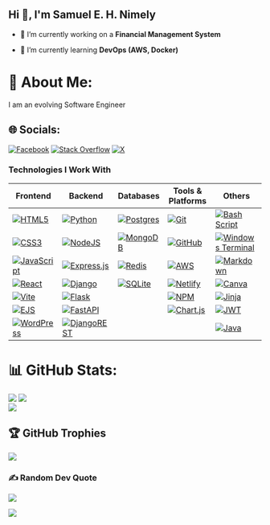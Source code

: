 ## Hi 👋, I'm Samuel E. H. Nimely

<!--
**nimely111/nimely111** is a ✨ _special_ ✨ repository because its `README.md` (this file) appears on your GitHub profile.

Here are some ideas to get you started:
-->

- 🔭 I’m currently working on a **Financial Management System**  

- 🌱 I’m currently learning **DevOps (AWS, Docker)**
<!--
- 👯 I’m looking to collaborate on ...
- 🤔 I’m looking for help with ...
- 💬 Ask me about ...
- 📫 How to reach me: ...
- 😄 Pronouns: ...
- ⚡ Fun fact: ...

-->
# 💫 About Me:
I am an evolving Software Engineer<br>


## 🌐 Socials:
[![Facebook](https://img.shields.io/badge/Facebook-%231877F2.svg?logo=Facebook&logoColor=white)](https://facebook.com/samuel.ehnimely) [![Stack Overflow](https://img.shields.io/badge/-Stackoverflow-FE7A16?logo=stack-overflow&logoColor=white)](https://stackoverflow.com/users/15742535) [![X](https://img.shields.io/badge/X-black.svg?logo=X&logoColor=white)](https://x.com/nimelythegreat) 

### Technologies I Work With

| **Frontend**         | **Backend**          | **Databases**       | **Tools & Platforms** | **Others**           |
|-----------------------|----------------------|---------------------|------------------------|----------------------|
| [![HTML5](https://img.shields.io/badge/HTML5-%23E34F26.svg?style=for-the-badge&logo=html5&logoColor=white)](#) | [![Python](https://img.shields.io/badge/Python-3670A0?style=for-the-badge&logo=python&logoColor=ffdd54)](#) | [![Postgres](https://img.shields.io/badge/Postgres-%23316192.svg?style=for-the-badge&logo=postgresql&logoColor=white)](#) | [![Git](https://img.shields.io/badge/Git-%23F05033.svg?style=for-the-badge&logo=git&logoColor=white)](#) | [![Bash Script](https://img.shields.io/badge/Bash%20Script-%23121011.svg?style=for-the-badge&logo=gnu-bash&logoColor=white)](#) |
| [![CSS3](https://img.shields.io/badge/CSS3-%231572B6.svg?style=for-the-badge&logo=css3&logoColor=white)](#) | [![NodeJS](https://img.shields.io/badge/Node.js-6DA55F?style=for-the-badge&logo=node.js&logoColor=white)](#) | [![MongoDB](https://img.shields.io/badge/MongoDB-%234ea94b.svg?style=for-the-badge&logo=mongodb&logoColor=white)](#) | [![GitHub](https://img.shields.io/badge/GitHub-%23121011.svg?style=for-the-badge&logo=github&logoColor=white)](#) | [![Windows Terminal](https://img.shields.io/badge/Windows%20Terminal-%234D4D4D.svg?style=for-the-badge&logo=windows-terminal&logoColor=white)](#) |
| [![JavaScript](https://img.shields.io/badge/JavaScript-%23323330.svg?style=for-the-badge&logo=javascript&logoColor=%23F7DF1E)](#) | [![Express.js](https://img.shields.io/badge/Express.js-%23404d59.svg?style=for-the-badge&logo=express&logoColor=%2361DAFB)](#) | [![Redis](https://img.shields.io/badge/Redis-%23DD0031.svg?style=for-the-badge&logo=redis&logoColor=white)](#) | [![AWS](https://img.shields.io/badge/AWS-%23FF9900.svg?style=for-the-badge&logo=amazon-aws&logoColor=white)](#) | [![Markdown](https://img.shields.io/badge/Markdown-%23000000.svg?style=for-the-badge&logo=markdown&logoColor=white)](#) |
| [![React](https://img.shields.io/badge/React-%2320232a.svg?style=for-the-badge&logo=react&logoColor=%2361DAFB)](#) | [![Django](https://img.shields.io/badge/Django-%23092E20.svg?style=for-the-badge&logo=django&logoColor=white)](#) | [![SQLite](https://img.shields.io/badge/SQLite-%2307405e.svg?style=for-the-badge&logo=sqlite&logoColor=white)](#) | [![Netlify](https://img.shields.io/badge/Netlify-%23000000.svg?style=for-the-badge&logo=netlify&logoColor=#00C7B7)](#) | [![Canva](https://img.shields.io/badge/Canva-%2300C4CC.svg?style=for-the-badge&logo=Canva&logoColor=white)](#) |
| [![Vite](https://img.shields.io/badge/Vite-%23646CFF.svg?style=for-the-badge&logo=vite&logoColor=white)](#) | [![Flask](https://img.shields.io/badge/Flask-%23000.svg?style=for-the-badge&logo=flask&logoColor=white)](#) | | [![NPM](https://img.shields.io/badge/NPM-%23CB3837.svg?style=for-the-badge&logo=npm&logoColor=white)](#) | [![Jinja](https://img.shields.io/badge/Jinja-white.svg?style=for-the-badge&logo=jinja&logoColor=black)](#) |
| [![EJS](https://img.shields.io/badge/EJS-%23B4CA65.svg?style=for-the-badge&logo=ejs&logoColor=black)](#) | [![FastAPI](https://img.shields.io/badge/FastAPI-005571?style=for-the-badge&logo=fastapi)](#) | | [![Chart.js](https://img.shields.io/badge/Chart.js-F5788D.svg?style=for-the-badge&logo=chart.js&logoColor=white)](#) | [![JWT](https://img.shields.io/badge/JWT-black?style=for-the-badge&logo=JSON%20web%20tokens)](#) |
| [![WordPress](https://img.shields.io/badge/WordPress-%23117AC9.svg?style=for-the-badge&logo=WordPress&logoColor=white)](#) | [![DjangoREST](https://img.shields.io/badge/Django%20REST-ff1709?style=for-the-badge&logo=django&logoColor=white&color=ff1709&labelColor=gray)](#) | | | [![Java](https://img.shields.io/badge/Java-%23ED8B00.svg?style=for-the-badge&logo=openjdk&logoColor=white)](#) |

# 📊 GitHub Stats:
![](https://github-readme-stats.vercel.app/api?username=nimely111&theme=transparent&hide_border=false&include_all_commits=false&count_private=true)
![](https://github-readme-stats.vercel.app/api/top-langs/?username=nimely111&theme=transparent&hide_border=false&include_all_commits=false&count_private=true&layout=compact)<br/>
![](https://github-readme-streak-stats.herokuapp.com/?user=nimely111&theme=transparent&hide_border=false)<br/>



## 🏆 GitHub Trophies
![](https://github-profile-trophy.vercel.app/?username=nimely111&theme=radical&no-frame=false&no-bg=false&margin-w=4)

### ✍️ Random Dev Quote
![](https://quotes-github-readme.vercel.app/api?type=horizontal&theme=radical)

[![](https://visitcount.itsvg.in/api?id=nimely111&icon=0&color=0)](https://visitcount.itsvg.in)

<!-- Proudly created with GPRM ( https://gprm.itsvg.in ) -->
